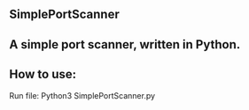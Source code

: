 SimplePortScanner
-
A simple port scanner, written in Python.
-
How to use:
-
Run file: Python3 SimplePortScanner.py

